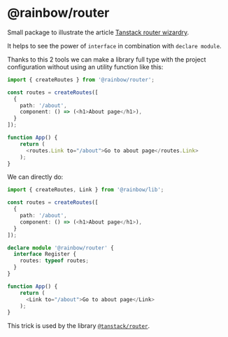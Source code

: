 # @rainbow/router

Small package to illustrate the article [Tanstack router wizardry](https://romaintrotard.com/posts/tanstack-router-typescript-wizardry).

It helps to see the power of `interface` in combination with `declare module`.

Thanks to this 2 tools we can make a library full type with the project configuration without using an
utility function like this:

```typescript
import { createRoutes } from '@rainbow/router';

const routes = createRoutes([
  {
    path: '/about',
    component: () => (<h1>About page</h1>),
  }
]);

function App() {
    return (
      <routes.Link to="/about">Go to about page</routes.Link>
    );
}
```

We can directly do:

```typescript
import { createRoutes, Link } from '@rainbow/lib';

const routes = createRoutes([
  {
    path: '/about',
    component: () => (<h1>About page</h1>),
  }
]);

declare module '@rainbow/router' {
  interface Register {
    routes: typeof routes;
  }
}

function App() {
    return (
      <Link to="/about">Go to about page</Link>
    );
}
```


This trick is used by the library [`@tanstack/router`](https://tanstack.com/router/v1).
